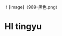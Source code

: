 <!DOCTYPE html>
<html>
  <head>
    <meta charset="utf-8">
    <title>你好，GitHub</title>
  </head>
  <body>
    ！[image]（989-黑色.png）
    <h1>HI tingyu</h1>
  </body>
</html>
